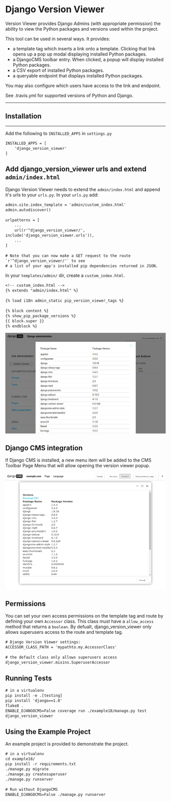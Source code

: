 # Django Version Viewer

Version Viewer provides Django Admins (with appropriate permission)
the ability to view the Python packages and versions used within the project.

This tool can be used in several ways. It provides:

 - a template tag which inserts a link onto a template.
   Clicking that link opens up a pop up modal displaying installed
   Python packages.
 - a DjangoCMS toolbar entry. When clicked, a popup will display installed
   Python packages.
 - a CSV export of installed Python packages.
 - a queryable endpoint that displays installed Python packages.

You may also configure which users have access to the link and endpoint.

See .travis.yml for supported versions of Python and Django.

---------------------------------------
## Installation
---------------------------------------

Add the following to `INSTALLED_APPS` in `settings.py`

    INSTALLED_APPS = [
        'django_version_viewer'
    ]

## Add django_version_viewer urls and extend `admin/index.html`


Django Version Viewer needs to extend the `admin/index.html` and append it's urls to your `urls.py`. In your `urls.py` add:

    admin.site.index_template = 'admin/custom_index.html'
    admin.autodiscover()

    urlpatterns = [
        ...
        url(r'^django_version_viewer/', include('django_version_viewer.urls')),
        ...
    ]

    # Note that you can now make a GET request to the route `r'^django_version_viewer/'` to see
    # a list of your app's installed pip dependencies returned in JSON.

In your `templates/admin/` dir, create a `custom_index.html`.

    <!-- custom_index.html -->
    {% extends "admin/index.html" %}

    {% load i18n admin_static pip_version_viewer_tags %}

    {% block content %}
    {% show_pip_package_versions %}
    {{ block.super }}
    {% endblock %}

![Admin Integration](/images/version-viewer-admin-integration.jpg "Admin Integration")


## Django CMS integration

If Django CMS is installed, a new menu item will be added to the CMS Toolbar
Page Menu that will allow opening the version viewer popup.


![CMS Integration](/images/version-viewer-cms-integration.jpg "CMS Integration")

## Permissions

You can set your own access permissions on the template tag and route by
defining your own `Accessor` class. This class must have a `allow_access`
method that returns a `boolean`. By defualt, django_version_viewer only
allows superusers access to the route and template tag.

    # Django Version Viewer settings:
    ACCESSOR_CLASS_PATH = 'mypathto.my.AccessorClass'

    # the default class only allows superusers access
    django_version_viewer.mixins.SuperuserAccessor


## Running Tests

    # in a virtualenv
    pip install -e .[testing]
    pip install 'django==1.8'
    flake8 .
    ENABLE_DJANGOCMS=False coverage run ./example18/manage.py test django_version_viewer


## Using the Example Project

An example project is provided to demonstrate the project.

    # in a virtualenv
    cd example18/
    pip install -r requirements.txt
    ./manage.py migrate
    ./manage.py createsuperuser
    ./manage.py runserver

    # Run without DjangoCMS
    ENABLE_DJANGOCMS=False ./manage.py runserver
